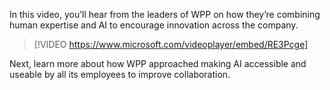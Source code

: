 In this video, you’ll hear from the leaders of WPP on how they’re combining human expertise and AI to encourage innovation across the company.

> [!VIDEO https://www.microsoft.com/videoplayer/embed/RE3Pcge]

Next, learn more about how WPP approached making AI accessible and useable by all its employees to improve collaboration.
